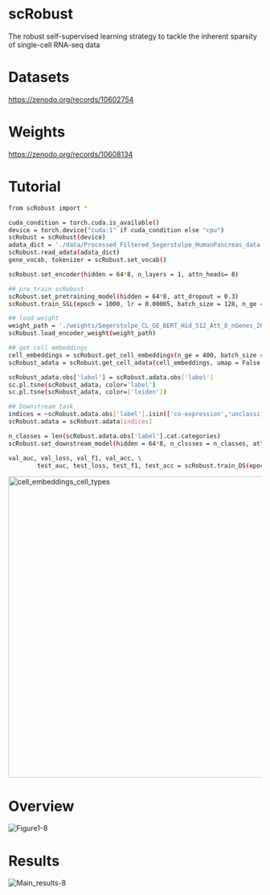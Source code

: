 # scRobust
The robust self-supervised learning strategy to tackle the inherent sparsity of single-cell RNA-seq data

# Datasets
https://zenodo.org/records/10602754

# Weights
https://zenodo.org/records/10608134

# Tutorial
```sh
from scRobust import *

cuda_condition = torch.cuda.is_available()
device = torch.device("cuda:1" if cuda_condition else "cpu")
scRobust = scRobust(device)
adata_dict = './data/Processed_Filtered_Segerstolpe_HumanPancreas_data.h5ad'
scRobust.read_adata(adata_dict)
gene_vocab, tokenizer = scRobust.set_vocab()

scRobust.set_encoder(hidden = 64*8, n_layers = 1, attn_heads= 8)

## pre_train scRobust
scRobust.set_pretraining_model(hidden = 64*8, att_dropout = 0.3)
scRobust.train_SSL(epoch = 1000, lr = 0.00005, batch_size = 128, n_ge = 250, save_path = './weights/')

## load weight
weight_path = './weights/Segerstolpe_CL_GE_BERT_Hid_512_Att_8_nGenes_200_ly_1_bt_128_encoder.pt'
scRobust.load_encoder_weight(weight_path)

## get cell embeddings
cell_embeddings = scRobust.get_cell_embeddings(n_ge = 400, batch_size = 64)
scRobust_adata = scRobust.get_cell_adata(cell_embeddings, umap = False, tsne = True, leiden = True, n_comps = 50, n_neighbors=10, n_pcs=50)

scRobust_adata.obs['label'] = scRobust.adata.obs['label']
sc.pl.tsne(scRobust_adata, color='label')
sc.pl.tsne(scRobust_adata, color=['leiden'])

## Downstream task
indices = ~scRobust.adata.obs['label'].isin(['co-expression','unclassified endocrine']).values
scRobust.adata = scRobust.adata[indices]

n_classes = len(scRobust.adata.obs['label'].cat.categories)
scRobust.set_downstream_model(hidden = 64*8, n_clssses = n_classes, att_dropout = 0.3)

val_auc, val_loss, val_f1, val_acc, \
        test_auc, test_loss, test_f1, test_acc = scRobust.train_DS(epoch = 20, lr = 5e-5, batch_size = 64, n_ge = 800)

```
<img src="https://github.com/DMCB-GIST/scRobust/assets/31497898/00649a67-6005-45b3-8245-6a63c5c37504" alt="cell_embeddings_cell_types" width="600"/>

# Overview
![Figure1-8](https://github.com/DMCB-GIST/scRobust/assets/31497898/2ec9e5cc-177a-454f-8ce2-6dbdf89b83cb)

# Results
![Main_results-8](https://github.com/DMCB-GIST/scRobust/assets/31497898/a736e655-ca70-4d75-b35a-ad43e27efcaa)
